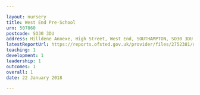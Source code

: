 ```yaml
---

layout: nursery
title: West End Pre-School
urn: 507860
postcode: SO30 3DU
address: Hilldene Annexe, High Street, West End, SOUTHAMPTON, SO30 3DU
latestReportUrl: https://reports.ofsted.gov.uk/provider/files/2752381/urn/507860.pdf
teaching: 1
development: 1
leadership: 1
outcomes: 1
overall: 1
date: 22 January 2018

---
```

